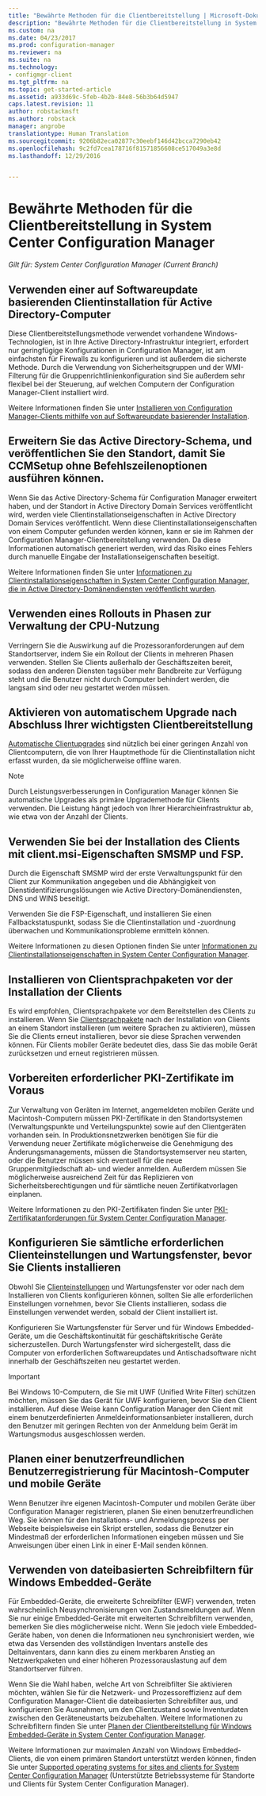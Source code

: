 ```yaml
---
title: "Bewährte Methoden für die Clientbereitstellung | Microsoft-Dokumentation"
description: "Bewährte Methoden für die Clientbereitstellung in System Center Configuration Manager."
ms.custom: na
ms.date: 04/23/2017
ms.prod: configuration-manager
ms.reviewer: na
ms.suite: na
ms.technology:
- configmgr-client
ms.tgt_pltfrm: na
ms.topic: get-started-article
ms.assetid: a933d69c-5feb-4b2b-84e8-56b3b64d5947
caps.latest.revision: 11
author: robstackmsft
ms.author: robstack
manager: angrobe
translationtype: Human Translation
ms.sourcegitcommit: 9206b82eca02877c30eebf146d42bcca7290eb42
ms.openlocfilehash: 9c2fd7cea178716f81571856608ce517049a3e8d
ms.lasthandoff: 12/29/2016


---
```

# <a name="best-practices-for-client-deployment-in-system-center-configuration-manager"></a>Bewährte Methoden für die Clientbereitstellung in System Center Configuration Manager

*Gilt für: System Center Configuration Manager (Current Branch)*


## <a name="use-software-update-based-client-installation-for-active-directory-computers"></a>Verwenden einer auf Softwareupdate basierenden Clientinstallation für Active Directory-Computer  
 Diese Clientbereitstellungsmethode verwendet vorhandene Windows-Technologien, ist in Ihre Active Directory-Infrastruktur integriert, erfordert nur geringfügige Konfigurationen in Configuration Manager, ist am einfachsten für Firewalls zu konfigurieren und ist außerdem die sicherste Methode. Durch die Verwendung von Sicherheitsgruppen und der WMI-Filterung für die Gruppenrichtlinienkonfiguration sind Sie außerdem sehr flexibel bei der Steuerung, auf welchen Computern der Configuration Manager-Client installiert wird.  

 Weitere Informationen finden Sie unter [Installieren von Configuration Manager-Clients mithilfe von auf Softwareupdate basierender Installation](../../../../core/clients/deploy/deploy-clients-to-windows-computers.md#BKMK_ClientSUP).  

## <a name="extend-the-active-directory-schema-and-publish-the-site-so-that-you-can-run-ccmsetup-without-command-line-options"></a>Erweitern Sie das Active Directory-Schema, und veröffentlichen Sie den Standort, damit Sie CCMSetup ohne Befehlszeilenoptionen ausführen können.  
 Wenn Sie das Active Directory-Schema für Configuration Manager erweitert haben, und der Standort in Active Directory Domain Services veröffentlicht wird, werden viele Clientinstallationseigenschaften in Active Directory Domain Services veröffentlicht. Wenn diese Clientinstallationseigenschaften von einem Computer gefunden werden können, kann er sie im Rahmen der Configuration Manager-Clientbereitstellung verwenden. Da diese Informationen automatisch generiert werden, wird das Risiko eines Fehlers durch manuelle Eingabe der Installationseigenschaften beseitigt.  

 Weitere Informationen finden Sie unter [Informationen zu Clientinstallationseigenschaften in System Center Configuration Manager, die in Active Directory-Domänendiensten veröffentlicht wurden](../../../../core/clients/deploy/about-client-installation-properties-published-to-active-directory-domain-services.md).  

## <a name="use-a-phased-rollout-to-manage-cpu-usage"></a>Verwenden eines Rollouts in Phasen zur Verwaltung der CPU-Nutzung  
 Verringern Sie die Auswirkung auf die Prozessoranforderungen auf dem Standortserver, indem Sie ein Rollout der Clients in mehreren Phasen verwenden. Stellen Sie Clients außerhalb der Geschäftszeiten bereit, sodass den anderen Diensten tagsüber mehr Bandbreite zur Verfügung steht und die Benutzer nicht durch Computer behindert werden, die langsam sind oder neu gestartet werden müssen.  

## <a name="enable-automatic-upgrade-after-your-main-client-deployment-has-finished"></a>Aktivieren von automatischem Upgrade nach Abschluss Ihrer wichtigsten Clientbereitstellung  
 [Automatische Clientupgrades](../../../../core/clients/manage/upgrade/upgrade-clients-for-windows-computers.md) sind nützlich bei einer geringen Anzahl von Clientcomputern, die von Ihrer Hauptmethode für die Clientinstallation nicht erfasst wurden, da sie möglicherweise offline waren. 

> [!NOTE]  
>  Durch Leistungsverbesserungen in Configuration Manager können Sie automatische Upgrades als primäre Upgrademethode für Clients verwenden. Die Leistung hängt jedoch von Ihrer Hierarchieinfrastruktur ab, wie etwa von der Anzahl der Clients.  


## <a name="use-smsmp-and-fsp-if-you-install-the-client-with-clientmsi-properties"></a>Verwenden Sie bei der Installation des Clients mit client.msi-Eigenschaften SMSMP und FSP.  
 Durch die Eigenschaft SMSMP wird der erste Verwaltungspunkt für den Client zur Kommunikation angegeben und die Abhängigkeit von Dienstidentifizierungslösungen wie Active Directory-Domänendiensten, DNS und WINS beseitigt.  

 Verwenden Sie die FSP-Eigenschaft, und installieren Sie einen Fallbackstatuspunkt, sodass Sie die Clientinstallation und -zuordnung überwachen und Kommunikationsprobleme ermitteln können.  

 Weitere Informationen zu diesen Optionen finden Sie unter [Informationen zu Clientinstallationseigenschaften in System Center Configuration Manager](../../../../core/clients/deploy/about-client-installation-properties.md).  

## <a name="install-client-language-packs-before-you-install-the-clients"></a>Installieren von Clientsprachpaketen vor der Installation der Clients  
Es wird empfohlen, Clientsprachpakete vor dem Bereitstellen des Clients zu installieren. Wenn Sie [Clientsprachpakete](../../../../core/servers/deploy/install/language-packs.md) nach der Installation von Clients an einem Standort installieren (um weitere Sprachen zu aktivieren), müssen Sie die Clients erneut installieren, bevor sie diese Sprachen verwenden können. Für Clients mobiler Geräte bedeutet dies, dass Sie das mobile Gerät zurücksetzen und erneut registrieren müssen.  

## <a name="prepare-required-pki-certificates-in-advance"></a>Vorbereiten erforderlicher PKI-Zertifikate im Voraus  
 Zur Verwaltung von Geräten im Internet, angemeldeten mobilen Geräte und Macintosh-Computern müssen PKI-Zertifikate in den Standortsystemen (Verwaltungspunkte und Verteilungspunkte) sowie auf den Clientgeräten vorhanden sein. In Produktionsnetzwerken benötigen Sie für die Verwendung neuer Zertifikate möglicherweise die Genehmigung des Änderungsmanagements, müssen die Standortsystemserver neu starten, oder die Benutzer müssen sich eventuell für die neue Gruppenmitgliedschaft ab- und wieder anmelden. Außerdem müssen Sie möglicherweise ausreichend Zeit für das Replizieren von Sicherheitsberechtigungen und für sämtliche neuen Zertifikatvorlagen einplanen.  

 Weitere Informationen zu den PKI-Zertifikaten finden Sie unter [PKI-Zertifikatanforderungen für System Center Configuration Manager](../../../../core/plan-design/network/pki-certificate-requirements.md).  

## <a name="before-you-install-clients-configure-any-required-client-settings-and-maintenance-windows"></a>Konfigurieren Sie sämtliche erforderlichen Clienteinstellungen und Wartungsfenster, bevor Sie Clients installieren  
 Obwohl Sie [Clienteinstellungen](../../../../core/clients/deploy/configure-client-settings.md) und Wartungsfenster vor oder nach dem Installieren von Clients konfigurieren können, sollten Sie alle erforderlichen Einstellungen vornehmen, bevor Sie Clients installieren, sodass die Einstellungen verwendet werden, sobald der Client installiert ist. 

 Konfigurieren Sie Wartungsfenster für Server und für Windows Embedded-Geräte, um die Geschäftskontinuität für geschäftskritische Geräte sicherzustellen. Durch Wartungsfenster wird sichergestellt, dass die Computer von erforderlichen Softwareupdates und Antischadsoftware nicht innerhalb der Geschäftszeiten neu gestartet werden.  

> [!IMPORTANT]  
>  Bei Windows 10-Computern, die Sie mit UWF (Unified Write Filter) schützen möchten, müssen Sie das Gerät für UWF konfigurieren, bevor Sie den Client installieren. Auf diese Weise kann Configuration Manager den Client mit einem benutzerdefinierten Anmeldeinformationsanbieter installieren, durch den Benutzer mit geringen Rechten von der Anmeldung beim Gerät im Wartungsmodus ausgeschlossen werden.  

## <a name="plan-your-user-enrollment-experience-for-mac-computers-and-mobile-devices"></a>Planen einer benutzerfreundlichen Benutzerregistrierung für Macintosh-Computer und mobile Geräte   
 Wenn Benutzer ihre eigenen Macintosh-Computer und mobilen Geräte über Configuration Manager registrieren, planen Sie einen benutzerfreundlichen Weg. Sie können für den Installations- und Anmeldungsprozess per Webseite beispielsweise ein Skript erstellen, sodass die Benutzer ein Mindestmaß der erforderlichen Informationen eingeben müssen und Sie Anweisungen über einen Link in einer E-Mail senden können.  

## <a name="use-file-based-write-filters-for-windows-embedded-devices"></a>Verwenden von dateibasierten Schreibfiltern für Windows Embedded-Geräte 
 Für Embedded-Geräte, die erweiterte Schreibfilter (EWF) verwenden, treten wahrscheinlich Neusynchronisierungen von Zustandsmeldungen auf. Wenn Sie nur einige Embedded-Geräte mit erweiterten Schreibfiltern verwenden, bemerken Sie dies möglicherweise nicht. Wenn Sie jedoch viele Embedded-Geräte haben, von denen die Informationen neu synchronisiert werden, wie etwa das Versenden des vollständigen Inventars anstelle des Deltainventars, dann kann dies zu einem merkbaren Anstieg an Netzwerkpaketen und einer höheren Prozessorauslastung auf dem Standortserver führen.  

 Wenn Sie die Wahl haben, welche Art von Schreibfilter Sie aktivieren möchten, wählen Sie für die Netzwerk- und Prozessoreffizienz auf dem Configuration Manager-Client die dateibasierten Schreibfilter aus, und konfigurieren Sie Ausnahmen, um den Clientzustand sowie Inventurdaten zwischen den Geräteneustarts beizubehalten. Weitere Informationen zu Schreibfiltern finden Sie unter   [Planen der Clientbereitstellung für Windows Embedded-Geräte in System Center Configuration Manager](../../../../core/clients/deploy/plan/planning-for-client-deployment-to-windows-embedded-devices.md).  

 Weitere Informationen zur maximalen Anzahl von Windows Embedded-Clients, die von einem primären Standort unterstützt werden können, finden Sie unter [Supported operating systems for sites and clients for System Center Configuration Manager](../../../../core/plan-design/configs/supported-operating-systems-for-clients-and-devices.md) (Unterstützte Betriebssysteme für Standorte und Clients für System Center Configuration Manager).  

